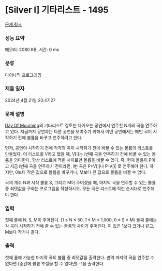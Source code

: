# [Silver I] 기타리스트 - 1495 

[문제 링크](https://www.acmicpc.net/problem/1495) 

### 성능 요약

메모리: 2080 KB, 시간: 0 ms

### 분류

다이나믹 프로그래밍

### 제출 일자

2024년 4월 21일 20:47:27

### 문제 설명

<p><a href="https://www.facebook.com/dayofmourningmetal">Day Of Mourning</a>의 기타리스트 강토는 다가오는 공연에서 연주할 N개의 곡을 연주하고 있다. 지금까지 공연과는 다른 공연을 보여주기 위해서 이번 공연에서는 매번 곡이 시작하기 전에 볼륨을 바꾸고 연주하려고 한다.</p>

<p>먼저, 공연이 시작하기 전에 각각의 곡이 시작하기 전에 바꿀 수 있는 볼륨의 리스트를 만들었다. 이 리스트를 V라고 했을 때, V[i]는 i번째 곡을 연주하기 전에 바꿀 수 있는 볼륨을 의미한다. 항상 리스트에 적힌 차이로만 볼륨을 바꿀 수 있다. 즉, 현재 볼륨이 P이고 지금 i번째 곡을 연주하기 전이라면, i번 곡은 P+V[i]나 P-V[i] 로 연주해야 한다. 하지만, 0보다 작은 값으로 볼륨을 바꾸거나, M보다 큰 값으로 볼륨을 바꿀 수 없다.</p>

<p>곡의 개수 N과 시작 볼륨 S, 그리고 M이 주어졌을 때, 마지막 곡을 연주할 수 있는 볼륨 중 최댓값을 구하는 프로그램을 작성하시오. 모든 곡은 리스트에 적힌 순서대로 연주해야 한다.</p>

### 입력 

 <p>첫째 줄에 N, S, M이 주어진다. (1 ≤ N ≤ 50, 1 ≤ M ≤ 1,000, 0 ≤ S ≤ M) 둘째 줄에는 각 곡이 시작하기 전에 줄 수 있는 볼륨의 차이가 주어진다. 이 값은 1보다 크거나 같고, M보다 작거나 같다.</p>

### 출력 

 <p>첫째 줄에 가능한 마지막 곡의 볼륨 중 최댓값을 출력한다. 만약 마지막 곡을 연주할 수 없다면 (중간에 볼륨 조절을 할 수 없다면) -1을 출력한다.</p>

